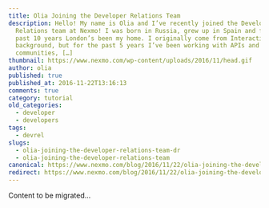 ```yaml
---
title: Olia Joining the Developer Relations Team
description: Hello! My name is Olia and I’ve recently joined the Developer
  Relations team at Nexmo! I was born in Russia, grew up in Spain and for the
  past 10 years London’s been my home. I originally come from Interactive Design
  background, but for the past 5 years I’ve been working with APIs and developer
  communities, […]
thumbnail: https://www.nexmo.com/wp-content/uploads/2016/11/head.gif
author: olia
published: true
published_at: 2016-11-22T13:16:13
comments: true
category: tutorial
old_categories:
  - developer
  - developers
tags:
  - devrel
slugs:
  - olia-joining-the-developer-relations-team-dr
  - olia-joining-the-developer-relations-team
canonical: https://www.nexmo.com/blog/2016/11/22/olia-joining-the-developer-relations-team-dr
redirect: https://www.nexmo.com/blog/2016/11/22/olia-joining-the-developer-relations-team-dr
---
```

Content to be migrated...